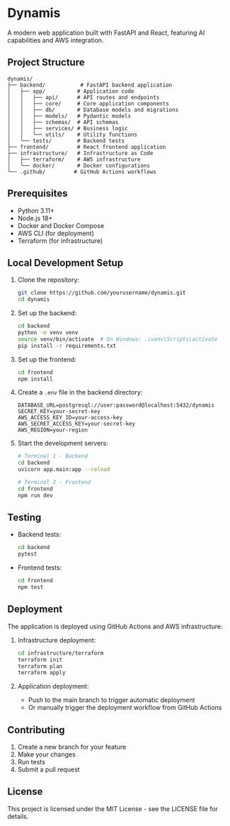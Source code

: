# Dynamis

A modern web application built with FastAPI and React, featuring AI capabilities and AWS integration.

## Project Structure

```
dynamis/
├── backend/           # FastAPI backend application
│   ├── app/          # Application code
│   │   ├── api/      # API routes and endpoints
│   │   ├── core/     # Core application components
│   │   ├── db/       # Database models and migrations
│   │   ├── models/   # Pydantic models
│   │   ├── schemas/  # API schemas
│   │   ├── services/ # Business logic
│   │   └── utils/    # Utility functions
│   └── tests/        # Backend tests
├── frontend/         # React frontend application
├── infrastructure/   # Infrastructure as Code
│   ├── terraform/    # AWS infrastructure
│   └── docker/       # Docker configurations
└── .github/         # GitHub Actions workflows
```

## Prerequisites

- Python 3.11+
- Node.js 18+
- Docker and Docker Compose
- AWS CLI (for deployment)
- Terraform (for infrastructure)

## Local Development Setup

1. Clone the repository:
   ```bash
   git clone https://github.com/yourusername/dynamis.git
   cd dynamis
   ```

2. Set up the backend:
   ```bash
   cd backend
   python -m venv venv
   source venv/bin/activate  # On Windows: .\venv\Scripts\activate
   pip install -r requirements.txt
   ```

3. Set up the frontend:
   ```bash
   cd frontend
   npm install
   ```

4. Create a `.env` file in the backend directory:
   ```env
   DATABASE_URL=postgresql://user:password@localhost:5432/dynamis
   SECRET_KEY=your-secret-key
   AWS_ACCESS_KEY_ID=your-access-key
   AWS_SECRET_ACCESS_KEY=your-secret-key
   AWS_REGION=your-region
   ```

5. Start the development servers:
   ```bash
   # Terminal 1 - Backend
   cd backend
   uvicorn app.main:app --reload

   # Terminal 2 - Frontend
   cd frontend
   npm run dev
   ```

## Testing

- Backend tests:
  ```bash
  cd backend
  pytest
  ```

- Frontend tests:
  ```bash
  cd frontend
  npm test
  ```

## Deployment

The application is deployed using GitHub Actions and AWS infrastructure:

1. Infrastructure deployment:
   ```bash
   cd infrastructure/terraform
   terraform init
   terraform plan
   terraform apply
   ```

2. Application deployment:
   - Push to the main branch to trigger automatic deployment
   - Or manually trigger the deployment workflow from GitHub Actions

## Contributing

1. Create a new branch for your feature
2. Make your changes
3. Run tests
4. Submit a pull request

## License

This project is licensed under the MIT License - see the LICENSE file for details. 
